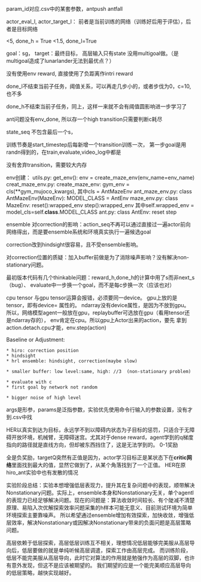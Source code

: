 param_id对应.csv中的某套参数，antpush antfall

actor_eval_l, actor_target_l： 前者是当前训练的网络（训练好后用于评估），后者是目标网络

<5, done_h = True <1.5, done_l=True

goal：sg， target：最终目标， 高层输入只有state 没用multigoal做。（是multigoal造成了lunarlander无法到最优点？）

没有使用env reward, 直接使用了负距离作intri reward

done_l不结束当前子任务，阈值关系，可以再走几步小的，或者步伐为0，c=10,也不多

done_h不结束当前子任务，同上，这样一来就不会有阈值圆影响进一步学习了

ant问题没有env_done, 所以存一个high transition只需要判断c耗尽

state_seq 不包含最后一个s，

训练节奏是start_timestep后每新增一个transition训练一次， 第一步goal是用randn得到的，在train,evaluate,video_log中都是

没有舍弃transition，需要较大内存

env创建： 
    utils.py:           get_env(): env = create_maze_env(env_name=env_name)
    creat_maze_env.py:  create_maze_env: gym_env = cls(**gym_mujoco_kwargs), 其中cls = AntMazeEnv
    ant_maze_env.py:    class AntMazeEnv(MazeEnv):    MODEL_CLASS = AntEnv
    maze_env.py:        class MazeEnv: reset():wrapped_env  step():wrapped_env      其中self.wrapped_env = model_cls=self.__class__.MODEL_CLASS
    ant.py:             class AntEnv: reset step  

ensemble 对correction的影响：action_seq不再可以通过直接过一遍actor前向网络得出，而是要ensemble系统和环境真实执行一遍候选goal

correction改到hindsight很容易，且不受ensemble影响。

对correction位置的质疑：加入buffer前做是为了消除噪声影响？没有解决non-stationary问题。

最初版本代码有几个thinkable问题：reward_h,done_h的计算中用了s而非next_s（bug）、 evaluate中一步换一个goal，而不是每c步换一次（应该也对）

cpu tensor 与gpu tensor运算会报错，必须要同一device。 gpu上放的是tensor，即有device= 属性的。 ndarray没有device属性，是因为不放到gpu。
所以，网络模型agent一般放在gpu，replaybuffer可选放在gpu（看用tensor还是ndarray存的）， env肯定在cpu。所以gpu上Actor出来的action，要先
拿到action.detach.cpu才能，env.step(action)

Baseline or Adjustment:

    * hiro: correction position
    * hindsight
    * hrl ensemble: hindsight, correction(maybe slow)

    * smaller buffer: low level:same, high: //3  (non-stationary problem)

    * evaluate with c
    * first goal by network not random

    * bigger noise of high level

args是形参，params是泛指参数，实验优先使用命令行输入的参数设置，没有才到.csv中找

HER以真实到达为目标，永远学不到以障碍内状态为子目标的惩罚，只适合于无障碍开放环境，机械臂，无障碍迷宫。尤其对于dense reward，agent学到的q梯度指向的路径就是直线方向，但却被东西挡住了，这是无法学到的。 0-1奖励

全是负奖励，targetQ突然有正值是因为，actor学习目标正是某状态下在**critic网络**里面找到最大的值，显然它做到了，从某个角落找到了一个正值。
HER在原hiro_ant实验中也有发散的情况

实验阶段总结：实验本想增强低层表现力，提升其在复杂问题中的表现，顺带解决Nonstationary问题。实际上，ensemble本身和Nonstationary无关，单个agentl的表现力已经足够解决问题。现在的问题是：算法收敛时间较长、有个陡减不清楚原理、易陷入次优解探索效率问题采集的h样本可能无意义、目前测试环境为简单环境探索主要靠噪声。
所以希望通过ensemble增加有效探索，加快收敛，增强低层效率，解决Nonstationary或因解决Nonstationary带来的负面问题是高层策略问题。

高层依赖于低层探索，高层低层训练互不相关，理想情况低层能够完美服从高层导向后，低层要做的就是单纯听候高层调遣，探索工作由高层完成。 而训练阶段，低层不能完美服从高层导向，此时它对算法的作用就是勉强作为高层的双脚，也许有意外发现，但这不是应该被期望的。 我们期望的应是一个能完美顺应高层导向的低层策略，越快实现越好。